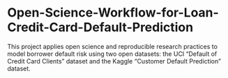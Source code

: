 # Open-Science-Workflow-for-Loan-Credit-Card-Default-Prediction
This project applies open science and reproducible research practices to model borrower default risk using two open datasets: the UCI “Default of Credit Card Clients” dataset and the Kaggle “Customer Default Prediction” dataset.
